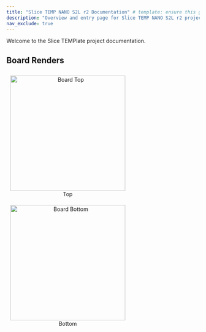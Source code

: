 ```yaml
---
title: "Slice TEMP NANO S2L r2 Documentation" # template: ensure this gets updated when copying
description: "Overview and entry page for Slice TEMP NANO S2L r2 project documentation." # template: ensure this gets updated when copying
nav_exclude: true
---
```


<!-- template: ensure this gets updated when copying -->
Welcome to the Slice TEMPlate project documentation.

## Board Renders

<figure style="display:inline-block; text-align:center; margin:10px;">
  <img src="{{ '/assets/boards/board_top.png' | relative_url }}" alt="Board Top" width="300">
  <figcaption>Top</figcaption>
</figure>

<figure style="display:inline-block; text-align:center; margin:10px;">
  <img src="{{ '/assets/boards/board_bottom.png' | relative_url }}" alt="Board Bottom" width="300">
  <figcaption>Bottom</figcaption>
</figure>
